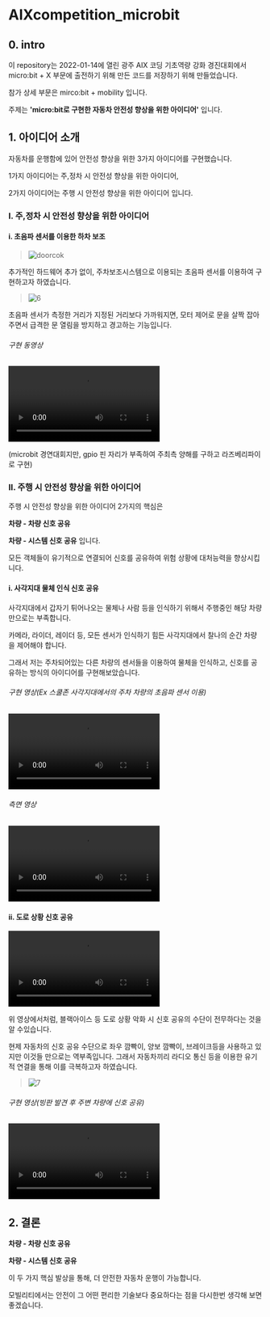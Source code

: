 # AIXcompetition_microbit



## 0. intro

이 repository는 2022-01-14에 열린 광주 AIX 코딩 기초역량 강화 경진대회에서 micro:bit + X 부문에 출전하기 위해 만든 코드를 저장하기 위해 만들었습니다.

참가 상세 부문은 mirco:bit + mobility 입니다.

 주제는 **'micro:bit로 구현한 자동차 안전성 향상을 위한 아이디어'** 입니다.



## 1. 아이디어 소개

자동차를 운행함에 있어 안전성 향상을 위한 3가지 아이디어를 구현했습니다.

1가지 아이디어는 주,정차 시 안전성 향상을 위한 아이디어,

2가지 아이디어는 주행 시 안전성 향상을 위한 아이디어 입니다.



### I. 주,정차 시 안전성 향상을 위한 아이디어

#### i. 초음파 센서를 이용한 하차 보조

> ![doorcok](https://user-images.githubusercontent.com/90018287/156181932-24372f25-8157-483c-bad0-431ab125034f.png)



추가적인 하드웨어 추가 없이, 주차보조시스템으로 이용되는 초음파 센서를 이용하여 구현하고자 하였습니다.

> ![6](https://user-images.githubusercontent.com/90018287/156182031-be4b9777-c4a8-4b3a-b58d-979e57852ec3.png)



초음파 센서가 측정한 거리가 지정된 거리보다 가까워지면, 모터 제어로 문을 살짝 잡아주면서 급격한 문 열림을 방지하고 경고하는 기능입니다.

###### 구현 동영상

<video src="https://user-images.githubusercontent.com/90018287/156181879-cf888f50-8932-489e-9cc7-236d90666658.mp4"></video>

(microbit 경연대회지만, gpio 핀 자리가 부족하여 주최측 양해를 구하고 라즈베리파이로 구현)









### II. 주행 시 안전성 향상을 위한 아이디어

주행 시 안전성 향상을 위한 아이디어 2가지의 핵심은 

**차량 - 차량 신호 공유**

**차량 - 시스템 신호 공유** 입니다.

모든 객체들이 유기적으로 연결되어 신호를 공유하여 위험 상황에 대처능력을 향상시킵니다.

#### i. 사각지대 물체 인식 신호 공유

사각지대에서 갑자기 튀어나오는 물체나 사람 등을 인식하기 위해서 주행중인 해당 차량만으로는 부족합니다.

카메라, 라이더, 레이더 등, 모든 센서가 인식하기 힘든 사각지대에서 찰나의 순간 차량을 제어해야 합니다.

그래서 저는 주차되어있는 다른 차량의 센서들을 이용하여 물체을 인식하고, 신호를 공유하는 방식의 아이디어를 구현해보았습니다.



###### 구현 영상(Ex 스쿨존 사각지대에서의 주차 차량의 초음파 센서 이용)

<video src="https://user-images.githubusercontent.com/90018287/156181801-99548485-568e-4a62-93e6-aaee4106e88a.mp4
"></video>





###### 측면 영상

<video src="https://user-images.githubusercontent.com/90018287/156181731-b66232e5-7188-4d91-8eb7-065f9a3c1618.mp4"></video>



#### ii. 도로 상황 신호 공유

<video src="https://user-images.githubusercontent.com/90018287/156179788-82991d13-4419-4aca-8804-48e52ca3ac01.mp4"></video>



위 영상에서처럼, 블랙아이스 등 도로 상황 악화 시 신호 공유의 수단이 전무하다는 것을 알 수있습니다.

현제 자동차의 신호 공유 수단으로 좌우 깜빡이, 양보 깜빡이, 브레이크등을 사용하고 있지만 이것들 만으로는 역부족입니다. 그래서 자동차끼리 라디오 통신 등을 이용한 유기적 연결을 통해 이를 극복하고자 하였습니다.

> ![7](https://user-images.githubusercontent.com/90018287/156181970-779b0447-6f72-487b-b3ea-7ce64e7e9bf2.png)



###### 구현 영상(빙판 발견 후 주변 차량에 신호 공유)

<video src="https://user-images.githubusercontent.com/90018287/156183594-b27b9a73-7aab-4e6a-b827-5154ec97b931.mp4"></video>





## 2. 결론

**차량 - 차량 신호 공유**

**차량 - 시스템 신호 공유**

이 두 가지 핵심 발상을 통해, 더 안전한 자동차 운행이 가능합니다.

모빌리티에서는 안전이 그 어떤 편리한 기술보다 중요하다는 점을 다시한번 생각해 보면 좋겠습니다.




